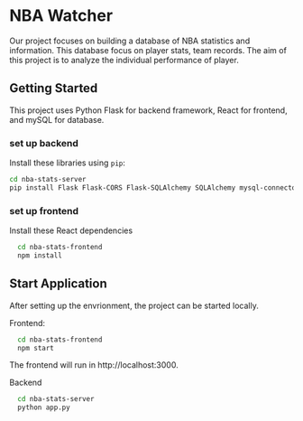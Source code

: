 
NBA Watcher
=====================
Our project focuses on building a database of NBA statistics and information. This database focus on player stats, team records. The aim of this project is to analyze the individual performance of player. 

Getting Started
---------------

This project uses Python Flask for backend framework, React for frontend, and mySQL for database.

### set up backend

Install these libraries using `pip`:


```sh
cd nba-stats-server
pip install Flask Flask-CORS Flask-SQLAlchemy SQLAlchemy mysql-connector-python
```

### set up frontend

Install these React dependencies


```sh
  cd nba-stats-frontend
  npm install
```



Start Application
--------
After setting up the envrionment, the project can be started locally.

Frontend:
```sh
  cd nba-stats-frontend
  npm start
```
The frontend will run in http://localhost:3000. 

Backend 
```sh
  cd nba-stats-server
  python app.py    
```


